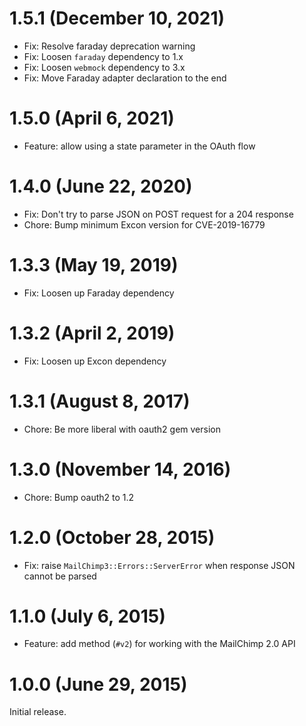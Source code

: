 # 1.5.1 (December 10, 2021)

* Fix: Resolve faraday deprecation warning
* Fix: Loosen `faraday` dependency to 1.x
* Fix: Loosen `webmock` dependency to 3.x
* Fix: Move Faraday adapter declaration to the end

# 1.5.0 (April 6, 2021)

* Feature: allow using a state parameter in the OAuth flow

# 1.4.0 (June 22, 2020)

* Fix: Don't try to parse JSON on POST request for a 204 response
* Chore: Bump minimum Excon version for CVE-2019-16779

# 1.3.3 (May 19, 2019)

* Fix: Loosen up Faraday dependency

# 1.3.2 (April 2, 2019)

* Fix: Loosen up Excon dependency

# 1.3.1 (August 8, 2017)

* Chore: Be more liberal with oauth2 gem version

# 1.3.0 (November 14, 2016)

* Chore: Bump oauth2 to 1.2

# 1.2.0 (October 28, 2015)

* Fix: raise `MailChimp3::Errors::ServerError` when response JSON cannot be parsed

# 1.1.0 (July 6, 2015)

* Feature: add method (`#v2`) for working with the MailChimp 2.0 API

# 1.0.0 (June 29, 2015)

Initial release.

